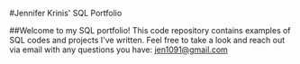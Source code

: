 #Jennifer Krinis' SQL Portfolio

##Welcome to my SQL portfolio! This code repository contains examples of SQL codes and projects I've written. Feel free to take a look and reach out via email with any questions you have: jen1091@gmail.com
